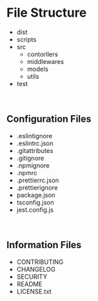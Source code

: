 # File Structure

-   dist
-   scripts
-   src
    -   contorllers
    -   middlewares
    -   models
    -   utils
-   test

<br>

## Configuration Files

-   .eslintignore
-   .eslintrc.json
-   .gitattributes
-   .gitignore
-   .npmignore
-   .npmrc
-   .prettierrc.json
-   .prettierignore
-   package.json
-   tsconfig.json
-   jest.config.js

<br>

## Information Files

-   CONTRIBUTING
-   CHANGELOG
-   SECURITY
-   README
-   LICENSE.txt
